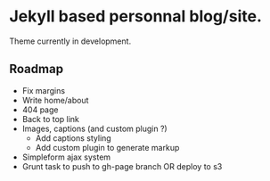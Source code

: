 Jekyll based personnal blog/site.
=================================

Theme currently in development.

Roadmap
-------

+ Fix margins
+ Write home/about
+ 404 page
+ Back to top link
+ Images, captions (and custom plugin ?)
  + Add captions styling
  + Add custom plugin to generate markup
+ Simpleform ajax system
+ Grunt task to push to gh-page branch OR deploy to s3
